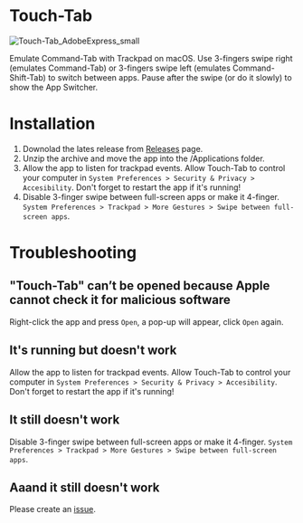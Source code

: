 # Touch-Tab

![Touch-Tab_AdobeExpress_small](https://user-images.githubusercontent.com/511242/185958284-e0f962aa-3f88-4d95-9176-3f3fe49a24c8.gif)

Emulate Command-Tab with Trackpad on macOS.
Use 3-fingers swipe right (emulates Command-Tab) or 3-fingers swipe left (emulates Command-Shift-Tab) to switch between apps.
Pause after the swipe (or do it slowly) to show the App Switcher.

# Installation
1. Downolad the lates release from [Releases](https://github.com/ris58h/Touch-Tab/releases) page.
2. Unzip the archive and move the app into the /Applications folder.
3. Allow the app to listen for trackpad events. Allow Touch-Tab to control your computer in `System Preferences > Security & Privacy > Accesibility`. Don't forget to restart the app if it's running!
4. Disable 3-finger swipe between full-screen apps or make it 4-finger. `System Preferences > Trackpad > More Gestures > Swipe between full-screen apps`.

# Troubleshooting
## "Touch-Tab" can’t be opened because Apple cannot check it for malicious software
Right-click the app and press `Open`, a pop-up will appear, click `Open` again.
## It's running but doesn't work
Allow the app to listen for trackpad events. Allow Touch-Tab to control your computer in `System Preferences > Security & Privacy > Accesibility`. Don't forget to restart the app if it's running!
## It still doesn't work
Disable 3-finger swipe between full-screen apps or make it 4-finger. `System Preferences > Trackpad > More Gestures > Swipe between full-screen apps`.
## Aaand it still doesn't work
Please create an [issue](https://github.com/ris58h/Touch-Tab/issues).
